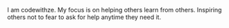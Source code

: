 I am codewithze. My focus is on helping others learn from others. Inspiring others not to fear to ask for help anytime they need it.
